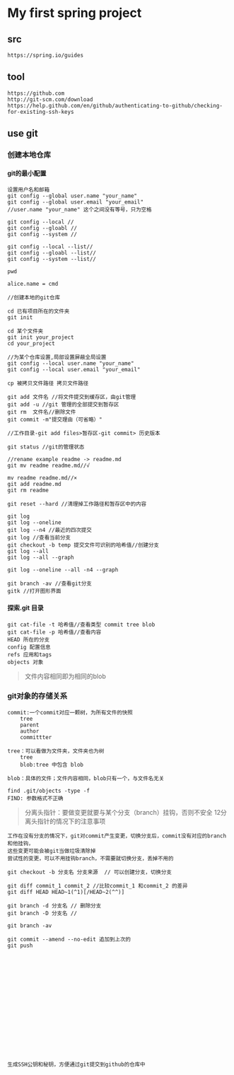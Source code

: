 # My first spring project

## src
    https://spring.io/guides
    
  
## tool
    https://github.com   
    http://git-scm.com/download
    https://help.github.com/en/github/authenticating-to-github/checking-for-existing-ssh-keys
    
## use git
### 创建本地仓库
#### git的最小配置
    设置用户名和邮箱
    git config --global user.name "your_name"
    git config --global user.email "your_email"
    //user.name "your_name" 这个之间没有等号，只为空格
    
    git config --local //
    git config --gloabl //
    git config --system //
    
    git config --local --list//
    git config --gloabl --list//
    git config --system --list//
    
    pwd
    
    alice.name = cmd
    
    //创建本地的git仓库
    
    cd 已有项目所在的文件夹
    git init
    
    cd 某个文件夹
    git init your_project
    cd your_project
    
    //为某个仓库设置,局部设置屏蔽全局设置
    git config --local user.name "your_name"       
    git config --local user.email "your_email"
    
    cp 被拷贝文件路径 拷贝文件路径
    
    git add 文件名 //将文件提交到缓存区，由git管理
    git add -u //git 管理的全部提交到暂存区
    git rm  文件名//删除文件
    git commit -m"提交理由（可省略）" 
    
    //工作目录-git add files>暂存区-git commit> 历史版本
    
    git status //git的管理状态
    
    //rename example readme -> readme.md
    git mv readme readme.md//√
    
    mv readme readme.md//×
    git add readme.md
    git rm readme
    
    git reset --hard //清理掉工作路径和暂存区中的内容
    
    git log
    git log --oneline
    git log --n4 //最近的四次提交
    git log //查看当前分支
    git checkout -b temp 提交文件可识别的哈希值//创建分支
    git log --all
    git log --all --graph
    
    git log --oneline --all -n4 --graph
        
    git branch -av //查看git分支
    gitk //打开图形界面
    
#### 探索.git 目录 
    git cat-file -t 哈希值//查看类型 commit tree blob
    git cat-file -p 哈希值//查看内容
    HEAD 所在的分支
    config 配置信息
    refs 应用和tags
    objects 对象
    
 > 文件内容相同即为相同的blob 
    
 ### git对象的存储关系
    commit:一个commit对应一颗树，为所有文件的快照
        tree
        parent
        author
        committter    
        
    tree：可以看做为文件夹，文件夹也为树
        tree 
        blob:tree 中包含 blob
        
    blob：具体的文件；文件内容相同，blob只有一个，与文件名无关
    
    find .git/objects -type -f
    FIND: 参数格式不正确

> 分离头指针：要做变更就要与某个分支（branch）挂钩，否则不安全
> 12分离头指针的情况下的注意事项

    工作在没有分支的情况下，git对commit产生变更，切换分支后，commit没有对应的branch和他挂钩，
    这些变更可能会被git当做垃圾清除掉
    尝试性的变更，可以不用挂钩branch，不需要就切换分支，丢掉不用的
    
    git checkout -b 分支名 分支来源  // 可以创建分支，切换分支
    
    git diff commit_1 commit_2 //比较commit_1 和commit_2 的差异
    git diff HEAD HEAD~1(^1)[/HEAD~2(^^)]
    
    git branch -d 分支名 // 删除分支
    git branch -D 分支名 // 
    
    git branch -av
   
    git commit --amend --no-edit 追加到上次的
    git push

   

    
        
    
    
    
    
    
    
    
   
    
    
    
    
    
    生成SSH公钥和秘钥，方便通过git提交到github的仓库中
    

